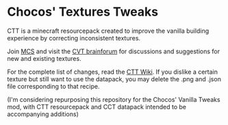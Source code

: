 # Chocos' Textures Tweaks

CTT is a minecraft resourcepack created to improve the vanilla building experience by correcting inconsistent textures.

Join [MCS](https://discord.com/invite/NtVxyW5) and visit the [CVT brainforum](https://discord.com/channels/308744621616529410/1243802341824663602) for discussions and suggestions for new and existing textures.

For the complete list of changes, read the [CTT Wiki](https://github.com/mygazthehealer/chocos-texture-tweaks/blob/main/TEXTURE.md). If you dislike a certain texture but still want to use the datapack, you may delete the .png and .json file corresponding to that recipe.

(I'm considering repurposing this repository for the Chocos' Vanilla Tweaks mod, with CTT resourcepack and CCT datapack intended to be accompanying additions)
